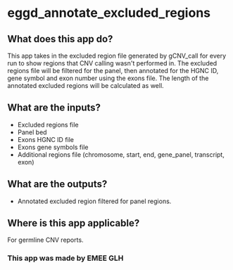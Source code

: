 # eggd_annotate_excluded_regions

## What does this app do?

This app takes in the excluded region file generated by gCNV_call for every run to show regions that CNV calling wasn't performed in. The excluded regions file will be filtered for the panel, then annotated for the HGNC ID, gene symbol and exon number using the exons file. The length of the annotated excluded regions will be calculated as well.

## What are the inputs?
- Excluded regions file
- Panel bed
- Exons HGNC ID file
- Exons gene symbols file
- Additional regions file (chromosome, start, end, gene_panel, transcript, exon)

## What are the outputs?
- Annotated excluded region filtered for panel regions.

## Where is this app applicable?
For germline CNV reports.

### This app was made by EMEE GLH